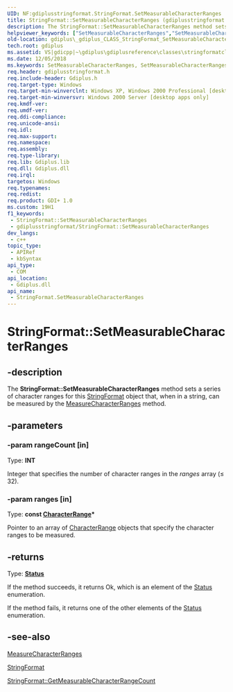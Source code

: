 ```yaml
---
UID: NF:gdiplusstringformat.StringFormat.SetMeasurableCharacterRanges
title: StringFormat::SetMeasurableCharacterRanges (gdiplusstringformat.h)
description: The StringFormat::SetMeasurableCharacterRanges method sets a series of character ranges for this StringFormat object that, when in a string, can be measured by the MeasureCharacterRanges method.
helpviewer_keywords: ["SetMeasurableCharacterRanges","SetMeasurableCharacterRanges method [GDI+]","SetMeasurableCharacterRanges method [GDI+]","StringFormat class","StringFormat class [GDI+]","SetMeasurableCharacterRanges method","StringFormat.SetMeasurableCharacterRanges","StringFormat::SetMeasurableCharacterRanges","_gdiplus_CLASS_StringFormat_SetMeasurableCharacterRanges_rangeCount_ranges_","gdiplus._gdiplus_CLASS_StringFormat_SetMeasurableCharacterRanges_rangeCount_ranges_"]
old-location: gdiplus\_gdiplus_CLASS_StringFormat_SetMeasurableCharacterRanges_rangeCount_ranges_.htm
tech.root: gdiplus
ms.assetid: VS|gdicpp|~\gdiplus\gdiplusreference\classes\stringformatclass\stringformatmethods\setmeasurablecharacterranges.htm
ms.date: 12/05/2018
ms.keywords: SetMeasurableCharacterRanges, SetMeasurableCharacterRanges method [GDI+], SetMeasurableCharacterRanges method [GDI+],StringFormat class, StringFormat class [GDI+],SetMeasurableCharacterRanges method, StringFormat.SetMeasurableCharacterRanges, StringFormat::SetMeasurableCharacterRanges, _gdiplus_CLASS_StringFormat_SetMeasurableCharacterRanges_rangeCount_ranges_, gdiplus._gdiplus_CLASS_StringFormat_SetMeasurableCharacterRanges_rangeCount_ranges_
req.header: gdiplusstringformat.h
req.include-header: Gdiplus.h
req.target-type: Windows
req.target-min-winverclnt: Windows XP, Windows 2000 Professional [desktop apps only]
req.target-min-winversvr: Windows 2000 Server [desktop apps only]
req.kmdf-ver: 
req.umdf-ver: 
req.ddi-compliance: 
req.unicode-ansi: 
req.idl: 
req.max-support: 
req.namespace: 
req.assembly: 
req.type-library: 
req.lib: Gdiplus.lib
req.dll: Gdiplus.dll
req.irql: 
targetos: Windows
req.typenames: 
req.redist: 
req.product: GDI+ 1.0
ms.custom: 19H1
f1_keywords:
 - StringFormat::SetMeasurableCharacterRanges
 - gdiplusstringformat/StringFormat::SetMeasurableCharacterRanges
dev_langs:
 - c++
topic_type:
 - APIRef
 - kbSyntax
api_type:
 - COM
api_location:
 - Gdiplus.dll
api_name:
 - StringFormat.SetMeasurableCharacterRanges
---
```


# StringFormat::SetMeasurableCharacterRanges


## -description

The <b>StringFormat::SetMeasurableCharacterRanges</b> method sets a series of character ranges for this <a href="/windows/desktop/api/gdiplusstringformat/nl-gdiplusstringformat-stringformat">StringFormat</a> object that, when in a string, can be measured by the <a href="/windows/desktop/api/gdiplusgraphics/nf-gdiplusgraphics-graphics-measurecharacterranges">MeasureCharacterRanges</a> method.

## -parameters

### -param rangeCount [in]

Type: <b>INT</b>

Integer that specifies the number of character ranges in the <i>ranges</i> array (&#8804; 32).

### -param ranges [in]

Type: <b>const <a href="/windows/desktop/api/gdiplustypes/nl-gdiplustypes-characterrange">CharacterRange</a>*</b>

Pointer to an array of <a href="/windows/desktop/api/gdiplustypes/nl-gdiplustypes-characterrange">CharacterRange</a> objects that specify the character ranges to be measured.

## -returns

Type: <b><a href="/windows/desktop/api/gdiplustypes/ne-gdiplustypes-status">Status</a></b>

If the method succeeds, it returns Ok, which is an element of the <a href="/windows/desktop/api/gdiplustypes/ne-gdiplustypes-status">Status</a> enumeration.

If the method fails, it returns one of the other elements of the <a href="/windows/desktop/api/gdiplustypes/ne-gdiplustypes-status">Status</a> enumeration.

## -see-also

<a href="/windows/desktop/api/gdiplusgraphics/nf-gdiplusgraphics-graphics-measurecharacterranges">MeasureCharacterRanges</a>



<a href="/windows/desktop/api/gdiplusstringformat/nl-gdiplusstringformat-stringformat">StringFormat</a>



<a href="/windows/desktop/api/gdiplusstringformat/nf-gdiplusstringformat-stringformat-getmeasurablecharacterrangecount">StringFormat::GetMeasurableCharacterRangeCount</a>
